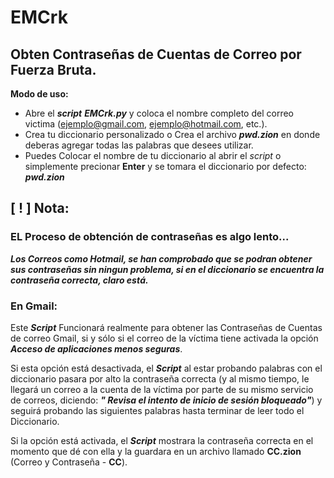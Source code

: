 # EMCrk

## Obten Contraseñas de Cuentas de Correo por Fuerza Bruta.

**Modo de uso:**
 + Abre el ***script*** ***EMCrk.py*** y coloca el nombre completo del correo victima (ejemplo@gmail.com, ejemplo@hotmail.com, etc.).
 + Crea tu diccionario personalizado o Crea el archivo ***pwd.zion*** en donde deberas agregar todas las palabras que desees utilizar.
 + Puedes Colocar el nombre de tu diccionario al abrir el *script* o simplemente precionar **Enter** y se tomara el diccionario por defecto: ***pwd.zion***
 
## [ ! ] Nota:

### EL Proceso de obtención de contraseñas es algo lento...

***Los Correos como Hotmail, se han comprobado que se podran obtener sus contraseñas sin ningun problema, si en el diccionario se encuentra la contraseña correcta, claro está.***

### En Gmail:
Este ***Script*** Funcionará realmente para obtener las Contraseñas de Cuentas de correo Gmail, si y sólo si el correo de la víctima tiene activada la opción ***Acceso de aplicaciones menos seguras***.

Si esta opción está desactivada, el ***Script*** al estar probando palabras con el diccionario pasara por alto la contraseña correcta (y al mismo tiempo, le llegará un correo a la cuenta de la víctima por parte de su mismo servicio de correos, diciendo: ***"	Revisa el intento de inicio de sesión bloqueado"***) y seguirá probando las siguientes palabras hasta terminar de leer todo el Diccionario.

Si la opción está activada, el ***Script*** mostrara la contraseña correcta en el momento que dé con ella y la guardara en un archivo llamado **CC.zion** (Correo y Contraseña - **CC**).
